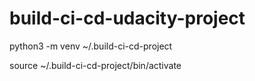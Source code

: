 # build-ci-cd-udacity-project



python3 -m venv ~/.build-ci-cd-project

source ~/.build-ci-cd-project/bin/activate